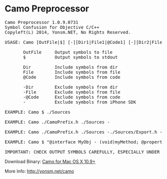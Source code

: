 
Camo Preprocessor
======
<pre>
Camo Preprocessor 1.0.9.0731
Symbol Confusion for Objective C/C++
Copyleft(L) 2014, Yonsm.NET, No Rights Reserved.

USAGE: Camo [OutFile|$] [-][Dir1|File1|@Code1] [-][Dir2|File2|@Code2] ...

       OutFile     Output symbols to file
       $           Output symbols to stdout

       Dir         Include symbols from dir
       File        Include symbols from file
       @Code       Include symbols from code

       -Dir        Exclude symbols from dir
       -File       Exclude symbols from file
       -@Code      Exclude symbols from code
       -           Exclude symbols from iPhone SDK

EXAMPLE: Camo $ ./Sources

EXAMPLE: Camo ./CamoPrefix.h ./Sources -

EXAMPLE: Camo ./CamoPrefix.h ./Sources -./Sources/Export.h -./Pods -

EXAMPLE: Camo $ "@interface MyObj - (void)myMethod; @property BOOL myProp; @end"

IMPORTANT: CHECK OUTPUT SYMBOLS CAREFULLY, ESPECIALLY UNDER COMPLEX CIRCUMSTANCE
</pre>

Download Binary: [Camo for Mac OS X 10.9+](https://raw.githubusercontent.com/Yonsm/Camo/master/Release/Camo)

More Info: <http://yonsm.net/camo>
